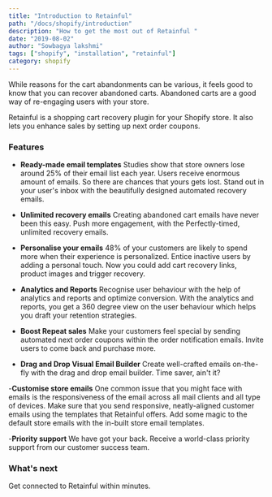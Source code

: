 ```yaml
---
title: "Introduction to Retainful"
path: "/docs/shopify/introduction"
description: "How to get the most out of Retainful "
date: "2019-08-02"
author: "Sowbagya lakshmi"
tags: ["shopify", "installation", "retainful"]
category: shopify
---
```


While reasons for the cart abandonments can be various, it feels good to know that you can recover abandoned carts.
Abandoned carts are a good way of re-engaging users with your store.

Retainful is a shopping cart recovery plugin for your Shopify store. It also lets you enhance sales by setting up next order coupons.

### Features

- **Ready-made email templates**
Studies show that store owners lose around 25% of their email list each year. Users receive enormous amount of emails. So there are chances that yours gets lost. Stand out in your user's inbox with the beautifully designed automated recovery emails.

- **Unlimited recovery emails**
Creating abandoned cart emails have never been this easy. Push more engagement, with the <underline>Perfectly-timed, unlimited</underline> recovery emails.

- **Personalise your emails**
<highlight>48% of your customers are likely to spend more when their experience is personalized.</highlight>
Entice inactive users by adding a personal touch. Now you could add cart recovery links, product images and trigger recovery. 

- **Analytics and Reports**
Recognise user behaviour with the help of analytics and reports and optimize conversion. With the analytics and reports, you get a 360 degree view on the user behaviour which helps you draft your retention strategies.

- **Boost Repeat sales**
Make your customers feel special by sending automated next order coupons within the order notification emails. Invite users to come back and purchase more.

- **Drag and Drop Visual Email Builder**
Create well-crafted emails on-the-fly with the drag and drop email builder. Time saver,  ain't it?

-**Customise store emails**
One common issue that you might face with emails is the responsiveness of the email across all mail clients and all type of devices. Make sure that you send responsive, neatly-aligned customer emails using the templates that Retainful offers. Add some magic to the default store emails with the in-built store email templates. 

-**Priority support**
We have got your back. Receive a world-class priority support from our customer success team.


### What's next

Get connected to Retainful within minutes.

